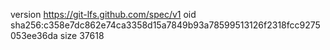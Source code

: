 version https://git-lfs.github.com/spec/v1
oid sha256:c358e7dc862e74ca3358d15a7849b93a78599513126f2318fcc9275053ee36da
size 37618
